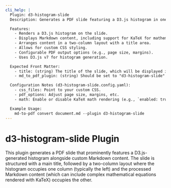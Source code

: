 ```yaml
---
cli_help: |
  Plugin: d3-histogram-slide
  Description: Generates a PDF slide featuring a D3.js histogram in one column and Markdown content (including KaTeX math equations) in another column.

  Features:
    - Renders a D3.js histogram on the slide.
    - Displays Markdown content, including support for KaTeX for mathematical equations.
    - Arranges content in a two-column layout with a title area.
    - Allows for custom CSS styling.
    - Configurable PDF output options (e.g., page size, margins).
    - Uses D3.js v7 for histogram generation.

  Expected Front Matter:
    - title: (string) The title of the slide, which will be displayed in an H1 tag.
    - md_to_pdf_plugin: (string) Should be set to "d3-histogram-slide" to invoke this plugin.

  Configuration Notes (d3-histogram-slide.config.yaml):
    - css_files: Point to your custom CSS.
    - pdf_options: Adjust page size, margins, etc.
    - math: Enable or disable KaTeX math rendering (e.g., `enabled: true`).

  Example Usage:
    md-to-pdf convert document.md --plugin d3-histogram-slide
---
```


# d3-histogram-slide Plugin

This plugin generates a PDF slide that prominently features a D3.js-generated histogram alongside custom Markdown content. The slide is structured with a main title, followed by a two-column layout where the histogram occupies one column (typically the left) and the processed Markdown content (which can include complex mathematical equations rendered with KaTeX) occupies the other.
